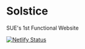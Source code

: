 # Solstice
SUE's 1st Functional Website


[![Netlify Status](https://api.netlify.com/api/v1/badges/9662ec7d-3ac1-450a-844c-552309dbb5a9/deploy-status)](https://app.netlify.com/sites/quirky-curie-ccd794/deploys)
